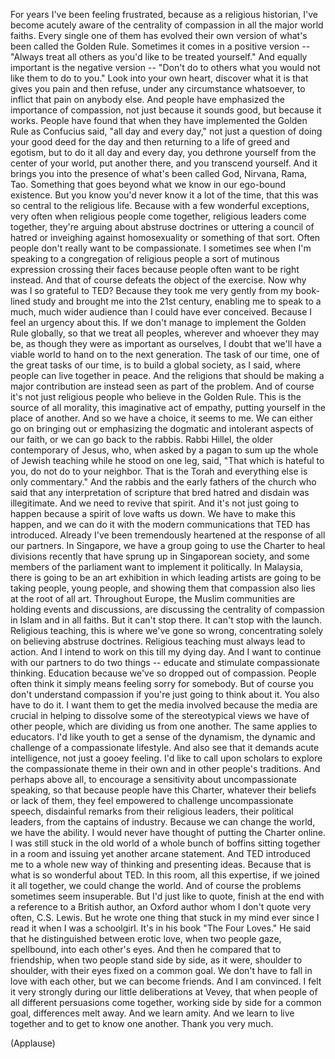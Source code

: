 
For years I&#39;ve been feeling frustrated,
because as a religious historian,
I&#39;ve become acutely aware
of the centrality of compassion
in all the major world faiths.
Every single one of them
has evolved their own version
of what&#39;s been called the Golden Rule.
Sometimes it comes in a positive version --
&quot;Always treat all others as you&#39;d like to be treated yourself.&quot;
And equally important
is the negative version --
&quot;Don&#39;t do to others what you would not like them to do to you.&quot;
Look into your own heart,
discover what it is that gives you pain
and then refuse, under any circumstance whatsoever,
to inflict that pain on anybody else.
And people have emphasized the importance of compassion,
not just because it sounds good,
but because it works.
People have found that when they have
implemented the Golden Rule
as Confucius said, &quot;all day and every day,&quot;
not just a question of doing your good deed for the day
and then returning to a life of greed
and egotism,
but to do it all day and every day,
you dethrone yourself from the center of your world,
put another there, and you transcend yourself.
And it brings you into the presence
of what&#39;s been called God, Nirvana, Rama, Tao.
Something that goes beyond
what we know in our ego-bound existence.
But you know you&#39;d never know it a lot of the time,
that this was so central to the religious life.
Because with a few wonderful exceptions,
very often when religious people come together,
religious leaders come together, they&#39;re arguing about abstruse doctrines
or uttering a council of hatred
or inveighing against homosexuality or something of that sort.
Often people don&#39;t really want to be compassionate.
I sometimes see
when I&#39;m speaking to a congregation of religious people
a sort of mutinous expression crossing their faces
because people often want to be right instead.
And that of course defeats the object of the exercise.
Now why was I so grateful to TED?
Because they took me very gently
from my book-lined study
and brought me into the 21st century,
enabling me to speak to a much, much wider audience
than I could have ever conceived.
Because I feel an urgency about this.
If we don&#39;t manage to implement
the Golden Rule globally,
so that we treat all peoples, wherever and whoever they may be,
as though they were as important as ourselves,
I doubt that we&#39;ll have
a viable world to hand on to the next generation.
The task of our time,
one of the great tasks of our time,
is to build a global society, as I said,
where people can live together in peace.
And the religions that should be making a major contribution
are instead seen as part of the problem.
And of course it&#39;s not just religious people who believe in the Golden Rule.
This is the source of all morality,
this imaginative act of empathy,
putting yourself in the place of another.
And so we have a choice, it seems to me.
We can either go on bringing out or emphasizing
the dogmatic and intolerant aspects of our faith,
or we can go back to
the rabbis. Rabbi Hillel, the older contemporary of Jesus,
who, when asked by a pagan
to sum up the whole of Jewish teaching while he stood on one leg,
said, &quot;That which is hateful to you, do not do to your neighbor.
That is the Torah and everything else is only commentary.&quot;
And the rabbis and the early fathers of the church who said that
any interpretation of scripture
that bred hatred and disdain was illegitimate.
And we need to revive that spirit.
And it&#39;s not just going to happen
because a spirit of love wafts us down.
We have to make this happen,
and we can do it
with the modern communications
that TED has introduced.
Already I&#39;ve been tremendously heartened
at the response of all our partners.
In Singapore, we have a group
going to use the Charter to heal divisions
recently that have sprung up in Singaporean society,
and some members of the parliament want
to implement it politically.
In Malaysia, there is going to be an art exhibition
in which leading artists are going to be
taking people, young people,
and showing them that compassion also lies
at the root of all art.
Throughout Europe, the Muslim communities
are holding events and discussions,
are discussing the centrality of compassion
in Islam and in all faiths.
But it can&#39;t stop there. It can&#39;t stop with the launch.
Religious teaching, this is where we&#39;ve gone so wrong,
concentrating solely on believing abstruse doctrines.
Religious teaching must always lead to action.
And I intend to work on this till my dying day.
And I want to continue with our partners
to do two things --
educate and stimulate compassionate thinking.
Education because we&#39;ve so
dropped out of compassion.
People often think it simply means
feeling sorry for somebody.
But of course you don&#39;t understand compassion
if you&#39;re just going to think about it.
You also have to do it.
I want them to get the media involved
because the media are crucial
in helping to dissolve some of the stereotypical views
we have of other people,
which are dividing us from one another.
The same applies to educators.
I&#39;d like youth to get a sense of
the dynamism, the dynamic and challenge
of a compassionate lifestyle.
And also see that it demands acute intelligence,
not just a gooey feeling.
I&#39;d like to call upon scholars to explore
the compassionate theme
in their own and in other people&#39;s traditions.
And perhaps above all,
to encourage a sensitivity about
uncompassionate speaking,
so that because people have this Charter,
whatever their beliefs or lack of them,
they feel empowered
to challenge uncompassionate speech,
disdainful remarks
from their religious leaders, their political leaders,
from the captains of industry.
Because we can change the world,
we have the ability.
I would never have thought of putting the Charter online.
I was still stuck in the old world
of a whole bunch of boffins sitting together in a room
and issuing yet another arcane statement.
And TED introduced me to a whole new way
of thinking and presenting ideas.
Because that is what is so wonderful about TED.
In this room, all this expertise,
if we joined it all together,
we could change the world.
And of course the problems sometimes seem insuperable.
But I&#39;d just like to quote, finish at the end
with a reference to a British author, an Oxford author
whom I don&#39;t quote very often,
C.S. Lewis.
But he wrote one thing that stuck in my mind
ever since I read it when I was a schoolgirl.
It&#39;s in his book &quot;The Four Loves.&quot;
He said that he distinguished between erotic love,
when two people gaze, spellbound, into each other&#39;s eyes.
And then he compared that to friendship,
when two people stand side by side, as it were, shoulder to shoulder,
with their eyes fixed on a common goal.
We don&#39;t have to fall in love with each other,
but we can become friends.
And I am convinced.
I felt it very strongly
during our little deliberations at Vevey,
that when people of all different persuasions
come together, working side by side
for a common goal,
differences melt away.
And we learn amity.
And we learn to live together and to get to know one another.
Thank you very much.

(Applause)

